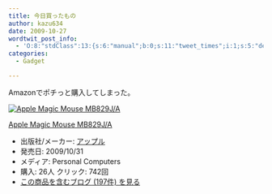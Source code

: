 ```yaml
---
title: 今日買ったもの
author: kazu634
date: 2009-10-27
wordtwit_post_info:
  - 'O:8:"stdClass":13:{s:6:"manual";b:0;s:11:"tweet_times";i:1;s:5:"delay";i:0;s:7:"enabled";i:1;s:10:"separation";s:2:"60";s:7:"version";s:3:"3.7";s:14:"tweet_template";b:0;s:6:"status";i:2;s:6:"result";a:0:{}s:13:"tweet_counter";i:2;s:13:"tweet_log_ids";a:1:{i:0;i:4873;}s:9:"hash_tags";a:0:{}s:8:"accounts";a:1:{i:0;s:7:"kazu634";}}'
categories:
  - Gadget

---
```

<div class="section">
<p>
    Amazonでポチっと購入してしまった。
</p>
  
<div class="hatena-asin-detail">
<a href="http://www.amazon.co.jp/dp/B002TOJHB8/?tag=hatena_st1-22&ascsubtag=d-7ibv" onclick="__gaTracker('send', 'event', 'outbound-article', 'http://www.amazon.co.jp/dp/B002TOJHB8/?tag=hatena_st1-22&ascsubtag=d-7ibv', '');"><img src="https://images-na.ssl-images-amazon.com/images/I/31qc7Q6kn%2BL._SL160_.jpg" class="hatena-asin-detail-image" alt="Apple Magic Mouse MB829J/A" title="Apple Magic Mouse MB829J/A" /></a></p> 
    
<div class="hatena-asin-detail-info">
<p class="hatena-asin-detail-title">
<a href="http://www.amazon.co.jp/dp/B002TOJHB8/?tag=hatena_st1-22&ascsubtag=d-7ibv" onclick="__gaTracker('send', 'event', 'outbound-article', 'http://www.amazon.co.jp/dp/B002TOJHB8/?tag=hatena_st1-22&ascsubtag=d-7ibv', 'Apple Magic Mouse MB829J/A');">Apple Magic Mouse MB829J/A</a>
</p>
      
<ul>
<li>
<span class="hatena-asin-detail-label">出版社/メーカー:</span> <a href="http://d.hatena.ne.jp/keyword/%A5%A2%A5%C3%A5%D7%A5%EB" onclick="__gaTracker('send', 'event', 'outbound-article', 'http://d.hatena.ne.jp/keyword/%A5%A2%A5%C3%A5%D7%A5%EB', 'アップル');" class="keyword">アップル</a>
</li>
<li>
<span class="hatena-asin-detail-label">発売日:</span> 2009/10/31
</li>
<li>
<span class="hatena-asin-detail-label">メディア:</span> Personal Computers
</li>
<li>
<span class="hatena-asin-detail-label">購入</span>: 26人 <span class="hatena-asin-detail-label">クリック</span>: 742回
</li>
<li>
<a href="http://d.hatena.ne.jp/asin/B002TOJHB8" onclick="__gaTracker('send', 'event', 'outbound-article', 'http://d.hatena.ne.jp/asin/B002TOJHB8', 'この商品を含むブログ (197件) を見る');" target="_blank">この商品を含むブログ (197件) を見る</a>
</li>
</ul>
</div>
    
<div class="hatena-asin-detail-foot">
</div>
</div>
</div>
